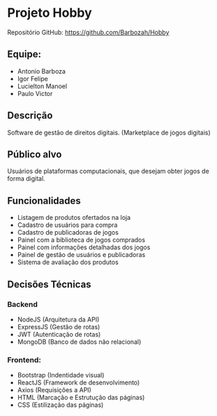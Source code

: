 # Projeto Hobby

Repositório GitHub: https://github.com/Barbozah/Hobby

## Equipe: 
- Antonio Barboza
- Igor Felipe
- Lucielton Manoel
- Paulo Victor

## Descrição 

Software de gestão de direitos digitais. (Marketplace de jogos digitais)

## Público alvo

Usuários de plataformas computacionais, que desejam obter jogos de forma digital.

## Funcionalidades

- Listagem de produtos ofertados na loja
- Cadastro de usuários para compra
- Cadastro de publicadoras de jogos
- Painel com a biblioteca de jogos comprados
- Painel com informações detalhadas dos jogos
- Painel de gestão de usuários e publicadoras
- Sistema de avaliação dos produtos

## Decisões Técnicas

### Backend
- NodeJS (Arquitetura da API)
- ExpressJS (Gestão de rotas)
- JWT (Autenticação de rotas)
- MongoDB (Banco de dados não relacional)

### Frontend:
- Bootstrap (Indentidade visual)
- ReactJS (Framework de desenvolvimento)
- Axios (Requisições a API)
- HTML (Marcação e Estrutução das páginas)
- CSS (Estilização das páginas)

